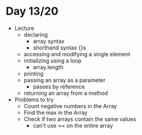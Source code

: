 # Day 13/20

+ Lecture
  - declaring
    - array syntax
    - shorthand syntax {}s
  - accessing and modifying a single element
  - initializing using a loop
    - array.length
  - printing
  - passing an array as a parameter
    - passes by reference
  - returning an array from a method
+ Problems to try
  - Count negative numbers in the Array
  - Find the max in the Array
  - Check if two arrays contain the same values
    - can't use == on the entire array
